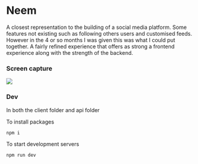 # Neem

A closest representation to the building of a social media platform. Some features not existing such as following others users and customised feeds. However in the 4 or so months I was given this was what I could put together. A fairly refined experience that offers as strong a frontend experience along with the strength of the backend.

### Screen capture
![](assets/recording_002.gif)

### Dev
In both the client folder and api folder

To install packages

`npm i`

To start development servers

`npm run dev`
